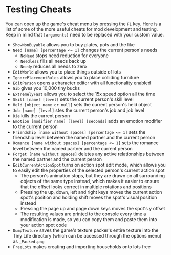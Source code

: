 # Testing Cheats
You can open up the game's cheat menu by pressing the `F1` key. Here is a list of some of the more useful cheats for mod development and testing. Keep in mind that `[arguments]` need to be replaced with your custom value.
- `ShowNonBuyable` allows you to buy plates, pots and the like
- `Need [name] [percentage <= 1]` changes the current person's needs
  - `NoNeed` stops need reduction for everyone
  - `Needless` fills all needs back up
  - `Needy` reduces all needs to zero
- `EditWorld` allows you to place things outside of lots
- `IgnorePlacementRules` allows you to place colliding furniture
- `EditPerson` opens a character editor with all functionality enabled
- `Gib` gives you 10,000 tiny bucks
- `ExtremelyFast` allows you to select the 15x speed option all the time
- `Skill [name] [level]` sets the current person's skill level
- `Held [object name or null]` sets the current person's held object
- `Job [name] [level]` stes the current person's job and job level
- `Die` kills the current person
- `Emotion [modifier name] [level] [seconds]` adds an emotion modifier to the current person
- `Friendship [name without spaces] [percentage <= 1]` sets the friendship level between the named partner and the current person
- `Romance [name without spaces] [percentage <= 1]` sets the romance level between the named partner and the current person
- `Forget [name without spaces]` deletes any active relationships between the named partner and the current person
- `EditCurrentActionSpot` turns on action spot edit mode, which allows you to easily edit the properties of the selected person's current action spot
  - The person's animation stops, but they are drawn on all surrounding objects of the same type instead, which makes it easier to ensure that the offset looks correct in multiple rotations and positions
  - Pressing the up, down, left and right keys moves the current action spot's position and holding shift moves the spot's visual position instead
  - Pressing the page up and page down keys moves the spot's y offset
  - The resulting values are printed to the console every time a modification is made, so you can copy them and paste them into your action spot code
- `DumpTexture` saves the game's texture packer's entire texture into the Tiny Life directory (which can be accessed through the options menu) as `_Packed.png`
- `FreeLots` makes creating and importing households onto lots free